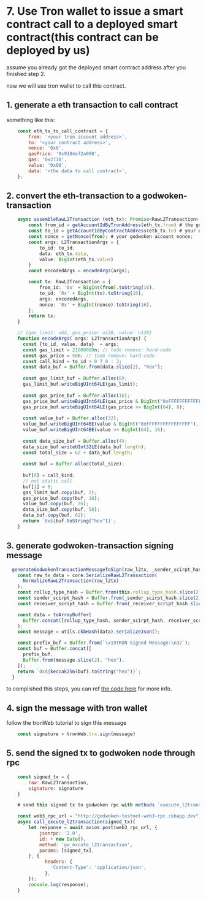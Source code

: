 # 7. Use Tron wallet to issue a smart contract call to a deployed smart contract(this contract can be deployed by us)

assume you already got the deployed smart contract address after you finished step 2.

now we will use tron wallet to call this contract.

## 1. generate a eth transaction to call contract

something like this:

```js
    const eth_tx_to_call_contract = {
        from: '<your tron account address>',
        to: '<your contract address>',
        nonce: '0x0',
        gasPrice: '0x9184e72a000',
        gas: '0x2710',
        value: '0x00',
        data: '<the data to call contract>',
    };
```

## 2. convert the eth-transaction to a godwoken-transaction

```ts
    async assembleRawL2Transaction (eth_tx): Promise<RawL2Transaction> {
        const from_id = getAccountIdByTronAddress(eth_tx.from) # the godwoken account id for your tron address;
        const to_id = getAccountIdByContractAddress(eth_tx.to) # your deployed contract account id;
        const nonce = getNonce(from); # your godwoken account nonce;
        const args: L2TransactionArgs = {
            to_id: to_id,
            data: eth_tx.data,
            value: BigInt(eth_tx.value)
        }
        const encodedArgs = encodeArgs(args);

        const tx: RawL2Transaction = {
            from_id: '0x' + BigInt(from).toString(16),
            to_id: '0x' + BigInt(to).toString(16),
            args: encodedArgs,
            nonce: '0x' + BigInt(nonce).toString(16),
        };
        return tx;
    }

    // {gas_limit: u64, gas_price: u128, value: u128}
    function encodeArgs( args: L2TransactionArgs) {
      const {to_id, value, data}  = args;
      const gas_limit = 21000000n; // todo remove: hard-code
      const gas_price = 50n; // todo remove: hard-code
      const call_kind = to_id > 0 ? 0 : 3;
      const data_buf = Buffer.from(data.slice(2), "hex");
    
      const gas_limit_buf = Buffer.alloc(8);
      gas_limit_buf.writeBigUInt64LE(gas_limit);
    
      const gas_price_buf = Buffer.alloc(16);
      gas_price_buf.writeBigUInt64LE(gas_price & BigInt("0xFFFFFFFFFFFFFFFF"), 0);
      gas_price_buf.writeBigUInt64LE(gas_price >> BigInt(64), 8);
    
      const value_buf = Buffer.alloc(32);
      value_buf.writeBigUInt64BE(value & BigInt("0xFFFFFFFFFFFFFFFF"), 24);
      value_buf.writeBigUInt64BE(value >> BigInt(64), 16);
    
      const data_size_buf = Buffer.alloc(4);
      data_size_buf.writeUInt32LE(data_buf.length);
      const total_size = 62 + data_buf.length;
    
      const buf = Buffer.alloc(total_size);
    
      buf[0] = call_kind;
      // not static call
      buf[1] = 0;
      gas_limit_buf.copy(buf, 2);
      gas_price_buf.copy(buf, 10);
      value_buf.copy(buf, 26);
      data_size_buf.copy(buf, 58);
      data_buf.copy(buf, 62);
      return `0x${buf.toString("hex")}`;
    }
```

## 3. generate godwoken-transaction signing message

```js
  generateGodwokenTransactionMessageToSign(raw_l2tx, _sender_scirpt_hash, _receiver_script_hash) {
    const raw_tx_data = core.SerializeRawL2Transaction(
      NormalizeRawL2Transaction(raw_l2tx)
    );
    const rollup_type_hash = Buffer.from(this.rollup_type_hash.slice(2), "hex");
    const sender_scirpt_hash = Buffer.from(_sender_scirpt_hash.slice(2), "hex"); 
    const receiver_script_hash = Buffer.from(_receiver_script_hash.slice(2), "hex");

    const data = toArrayBuffer(
      Buffer.concat([rollup_type_hash, sender_scirpt_hash, receiver_script_hash, toBuffer(raw_tx_data)])
    );
    const message = utils.ckbHash(data).serializeJson();

    const prefix_buf = Buffer.from(`\x19TRON Signed Message:\n32`);
    const buf = Buffer.concat([
      prefix_buf,
      Buffer.from(message.slice(2), "hex"),
    ]);
    return `0x${keccak256(buf).toString("hex")}`;
  }
```

to complished this steps, you can ref [the code here](https://github.com/RetricSu/polyjuice-providers-http/blob/master/src/godwoken/index.js#L107-L122) for more info.

## 4. sign the message with tron wallet

follow the tronWeb tutorial to sign this message

```js
    const signature = tronWeb.trx.sign(message)
```

## 5. send the signed tx to godwoken node through rpc

```js
    const signed_tx = {
        raw: RawL2Transaction,
        signature: signature 
    }

    # send this signed tx to godwoken rpc with methods `execute_l2transaction`

    const web3_rpc_url = "http://godwoken-testnet-web3-rpc.ckbapp.dev"; 
    async call_excute_l2transaction(signed_tx){
        let response = await axios.post(web3_rpc_url, {
            jsonrpc: '2.0',
            id: + new Date(),
            method: 'gw_excute_l2transaction',
            params: [signed_tx],
        }, {
              headers: {
                'Content-Type': 'application/json',
              },
        });
        console.log(response);
    }
```
